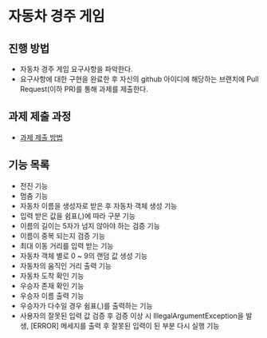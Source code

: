 # 자동차 경주 게임
## 진행 방법
* 자동차 경주 게임 요구사항을 파악한다.
* 요구사항에 대한 구현을 완료한 후 자신의 github 아이디에 해당하는 브랜치에 Pull Request(이하 PR)를 통해 과제를 제출한다.

## 과제 제출 과정
* [과제 제출 방법](https://github.com/next-step/nextstep-docs/tree/master/precourse)


## 기능 목록
* 전진 기능
* 멈춤 기능
* 자동차 이름을 생성자로 받은 후 자동차 객체 생성 기능
* 입력 받은 값을 쉼표(,)에 따라 구분 기능
* 이름의 길이는 5자가 넘지 않아야 하는 검증 기능
* 이름이 중복 되는지 검증 기능
* 최대 이동 거리를 입력 받는 기능
* 자동차 객체 별로 0 ~ 9의 랜덤 값 생성 기능 
* 자동차의 움직인 거리 출력 기능
* 자동차 도착 확인 기능
* 우승자 존재 확인 기능
* 우승자 이름 출력 기능
* 우승자가 다수일 경우 쉼표(,)를 출력하는 기능
* 사용자의 잘못된 입력 값 검증 후 검증 이상 시 IllegalArgumentException을 발생, [ERROR] 메세지를 출력 후 잘못된 입력이 된 부분 다시 실행 기능
